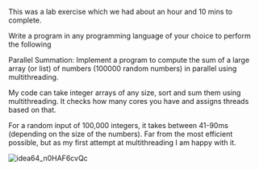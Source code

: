 This was a lab exercise which we had about an hour and 10 mins to complete. 

Write a program in any programming language of your choice to perform the following 

Parallel Summation:
Implement a program to compute the sum of a large array (or list) of numbers (100000 random numbers) in parallel using multithreading.

My code can take integer arrays of any size, sort and sum them using multithreading. It checks how many cores you have and assigns threads based on that. 

For a random input of 100,000 integers, it takes between 41-90ms (depending on the size of the numbers). Far from the most efficient possible, but as my first attempt at multithreading I am happy with it.

![idea64_n0HAF6cvQc](https://github.com/user-attachments/assets/b2cdc52b-0480-40bd-9fc6-edbf3b5a5a3e)
